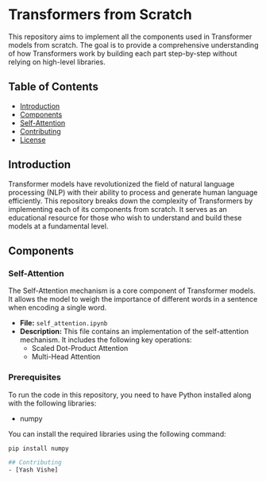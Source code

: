 # Transformers from Scratch

This repository aims to implement all the components used in Transformer models from scratch. The goal is to provide a comprehensive understanding of how Transformers work by building each part step-by-step without relying on high-level libraries.

## Table of Contents

- [Introduction](#introduction)
- [Components](#components)
- [Self-Attention](#self-attention)
- [Contributing](#contributing)
- [License](#license)

## Introduction

Transformer models have revolutionized the field of natural language processing (NLP) with their ability to process and generate human language efficiently. This repository breaks down the complexity of Transformers by implementing each of its components from scratch. It serves as an educational resource for those who wish to understand and build these models at a fundamental level.

## Components

### Self-Attention

The Self-Attention mechanism is a core component of Transformer models. It allows the model to weigh the importance of different words in a sentence when encoding a single word.

- **File:** `self_attention.ipynb`
- **Description:** This file contains an implementation of the self-attention mechanism. It includes the following key operations:
  - Scaled Dot-Product Attention
  - Multi-Head Attention

### Prerequisites

To run the code in this repository, you need to have Python installed along with the following libraries:

- numpy

You can install the required libraries using the following command:

```sh
pip install numpy

## Contributing
- [Yash Vishe]
